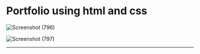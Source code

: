 # Portfolio using html and css


![Screenshot (796)](https://user-images.githubusercontent.com/88190573/156117344-5f57c316-1e07-4baa-b1bd-fb58744e9f53.png)

![Screenshot (797)](https://user-images.githubusercontent.com/88190573/156117377-ff2c585f-9778-4034-8519-d876c180e0fd.png)

<hr>
